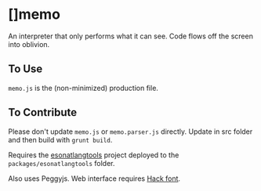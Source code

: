 # []memo

An interpreter that only performs what it can see. Code flows off the screen into oblivion.

## To Use

`memo.js` is the (non-minimized) production file.

## To Contribute

Please don't update `memo.js` or `memo.parser.js` directly. Update in src folder and then build with `grunt build`. 

Requires the <a href="https://github.com/rottytooth/esonatlangtools">esonatlangtools</a> project deployed to the `packages/esonatlangtools` folder.

Also uses Peggyjs. Web interface requires [Hack font](https://www.dafont.com/hack.font).


